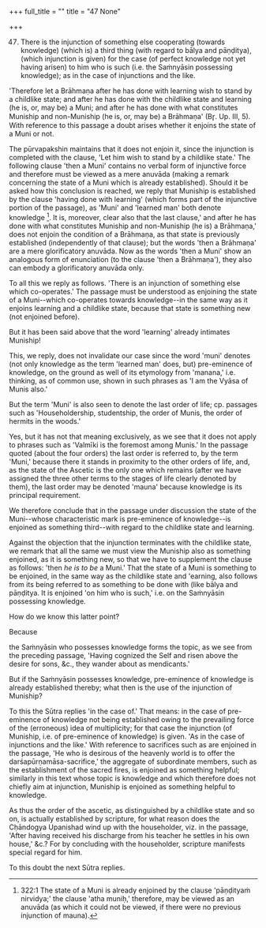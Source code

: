 +++
full_title = ""
title = "47 None"

+++




47. There is the injunction of something else cooperating (towards knowledge) (which is) a third thing (with regard to bālya and pāṇḍitya), (which injunction is given) for the case (of perfect knowledge not yet having arisen) to him who is such (i.e. the Saṁnyāsin possessing knowledge); as in the case of injunctions and the like.

'Therefore let a Brāhmaṇa after he has done with learning wish to stand by a childlike state; and after he has done with the childlike state and learning (he is, or, may be) a Muni; and after he has done with what constitutes Muniship and non-Muniship (he is, or, may be) a Brāhmaṇa' (Br̥. Up. III, 5). With reference to this passage a doubt arises whether it enjoins the state of a Muni or not.

The pūrvapakshin maintains that it does not enjoin it, since the injunction is completed with the clause, 'Let him wish to stand by a childlike state.' The following clause 'then a Muni' contains no verbal form of injunctive force and therefore must be viewed as a mere anuvāda (making a remark concerning the state of a Muni which is already established). Should it be asked how this conclusion is reached, we reply that Muniship is established by the clause 'having done with learning' (which forms part of the injunctive portion of the passage), as 'Muni' and 'learned man' both denote knowledge [^fn_203]. It is, moreover, clear also that the last clause,' and after he has done with what constitutes Muniship and non-Muniship (he is) a Brāhmaṇa,' does not enjoin the condition of a Brāhmaṇa, as that state is previously established (independently of that clause); but the words 'then a Brāhmaṇa' are a mere glorificatory anuvāda. Now as the words 'then a Muni' show an analogous form of enunciation (to the clause 'then a Brāhmaṇa'), they also can embody a glorificatory anuvāda only.

[^fn_203]: 322:1 The state of a Muni is already enjoined by the clause 'pāṇḍityaṁ nirvidya;' the clause 'atha muniḥ,' therefore, may be viewed as an anuvāda (as which it could not be viewed, if there were no previous injunction of mauna).

To all this we reply as follows. 'There is an injunction of something else which co-operates.' The passage must be understood as enjoining the state of a Muni--which co-operates towards knowledge--in the same way as it enjoins learning and a childlike state, because that state is something new (not enjoined before).

But it has been said above that the word 'learning' already intimates Muniship!

This, we reply, does not invalidate our case since the word 'muni' denotes (not only knowledge as the term 'learned man' does, but) pre-eminence of knowledge, on the ground as well of its etymology from 'manana,' i.e. thinking, as of common use, shown in such phrases as 'I am the Vyāsa of Munis also.'

But the term 'Muni' is also seen to denote the last order of life; cp. passages such as 'Householdership, studentship, the order of Munis, the order of hermits in the woods.'

Yes, but it has not that meaning exclusively, as we see that it does not apply to phrases such as 'Valmīki is the foremost among Munis.' In the passage quoted (about the four orders) the last order is referred to, by the term 'Muni,' because there it stands in proximity to the other orders of life, and, as the state of the Ascetic is the only one which remains (after we have assigned the three other terms to the stages of life clearly denoted by them), the last order may be denoted 'mauna' because knowledge is its principal requirement.

We therefore conclude that in the passage under discussion the state of the Muni--whose characteristic mark is pre-eminence of knowledge--is enjoined as something third--with regard to the childlike state and learning.

Against the objection that the injunction terminates with the childlike state, we remark that all the same we must view the Muniship also as something enjoined, as it is something new, so that we have to supplement the clause as follows: 'then _he is to be_ a Muni.' That the state of a Muni is something to be enjoined, in the same way as the childlike state and 'earning, also follows from its being referred to as something to be done with (like bālya and pāṇḍitya. It is enjoined 'on him who is such,' i.e. on the Saṁnyāsin possessing knowledge.

How do we know this latter point?

Because

the Saṁnyāsin who possesses knowledge forms the topic, as we see from the preceding passage, 'Having cognized the Self and risen above the desire for sons, &c., they wander about as mendicants.'

But if the Saṁnyāsin possesses knowledge, pre-eminence of knowledge is already established thereby; what then is the use of the injunction of Muniship?

To this the Sūtra replies 'in the case of.' That means: in the case of pre-eminence of knowledge not being established owing to the prevailing force of the (erroneous) idea of multiplicity; for that case the injunction (of Muniship, i.e. of pre-eminence of knowledge) is given. 'As in the case of injunctions and the like.' With reference to sacrifices such as are enjoined in the passage, 'He who is desirous of the heavenly world is to offer the darśapūrṇamāsa-sacrifice,' the aggregate of subordinate members, such as the establishment of the sacred fires, is enjoined as something helpful; similarly in this text whose topic is knowledge and which therefore does not chiefly aim at injunction, Muniship is enjoined as something helpful to knowledge.

As thus the order of the ascetic, as distinguished by a childlike state and so on, is actually established by scripture, for what reason does the Cḥāndogya Upanishad wind up with the householder, viz. in the passage, 'After having received his discharge from his teacher he settles in his own house,' &c.? For by concluding with the householder, scripture manifests special regard for him.

To this doubt the next Sūtra replies.

